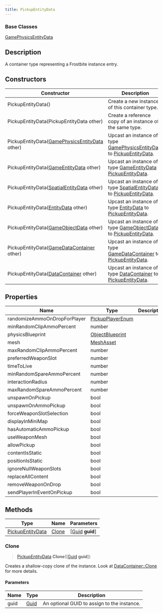 ```yaml
---
title: PickupEntityData
---
```

### Base Classes

[GamePhysicsEntityData](GamePhysicsEntityData)

## Description

A container type representing a Frostbite instance entry.

## Constructors

| Constructor                                                                 | Description                                                                                                             |
| --------------------------------------------------------------------------- | ----------------------------------------------------------------------------------------------------------------------- |
| PickupEntityData()                                                          | Create a new instance of this container type.                                                                           |
| PickupEntityData(PickupEntityData other)                                    | Create a reference copy of an instance of the same type.                                                                |
| PickupEntityData([GamePhysicsEntityData](GamePhysicsEntityData) other)      | Upcast an instance of type [GamePhysicsEntityData](GamePhysicsEntityData) to [PickupEntityData](PickupEntityData).      |
| PickupEntityData([GameEntityData](GameEntityData) other)                    | Upcast an instance of type [GameEntityData](GameEntityData) to [PickupEntityData](PickupEntityData).                    |
| PickupEntityData([SpatialEntityData](SpatialEntityData) other)              | Upcast an instance of type [SpatialEntityData](SpatialEntityData) to [PickupEntityData](PickupEntityData).              |
| PickupEntityData([EntityData](EntityData) other)                            | Upcast an instance of type [EntityData](EntityData) to [PickupEntityData](PickupEntityData).                            |
| PickupEntityData([GameObjectData](GameObjectData) other)                    | Upcast an instance of type [GameObjectData](GameObjectData) to [PickupEntityData](PickupEntityData).                    |
| PickupEntityData([GameDataContainer](GameDataContainer) other)              | Upcast an instance of type [GameDataContainer](GameDataContainer) to [PickupEntityData](PickupEntityData).              |
| PickupEntityData([DataContainer](/vext/ref/shared/class/datacontainer) other) | Upcast an instance of type [DataContainer](/vext/ref/shared/class/datacontainer) to [PickupEntityData](PickupEntityData). |

## Properties

| Name                         | Type                                 | Description |
| ---------------------------- | ------------------------------------ | ----------- |
| randomizeAmmoOnDropForPlayer | [PickupPlayerEnum](PickupPlayerEnum) |             |
| minRandomClipAmmoPercent     | number                               |             |
| physicsBlueprint             | [ObjectBlueprint](ObjectBlueprint)   |             |
| mesh                         | [MeshAsset](MeshAsset)               |             |
| maxRandomClipAmmoPercent     | number                               |             |
| preferredWeaponSlot          | number                               |             |
| timeToLive                   | number                               |             |
| minRandomSpareAmmoPercent    | number                               |             |
| interactionRadius            | number                               |             |
| maxRandomSpareAmmoPercent    | number                               |             |
| unspawnOnPickup              | bool                                 |             |
| unspawnOnAmmoPickup          | bool                                 |             |
| forceWeaponSlotSelection     | bool                                 |             |
| displayInMiniMap             | bool                                 |             |
| hasAutomaticAmmoPickup       | bool                                 |             |
| useWeaponMesh                | bool                                 |             |
| allowPickup                  | bool                                 |             |
| contentIsStatic              | bool                                 |             |
| positionIsStatic             | bool                                 |             |
| ignoreNullWeaponSlots        | bool                                 |             |
| replaceAllContent            | bool                                 |             |
| removeWeaponOnDrop           | bool                                 |             |
| sendPlayerInEventOnPickup    | bool                                 |             |

## Methods

| Type                                 | Name            | Parameters                                     |
| ------------------------------------ | --------------- | ---------------------------------------------- |
| [PickupEntityData](PickupEntityData) | [Clone](#clone) | \[[Guid](/vext/ref/shared/class/guid) **guid**\] |

### Clone

> [PickupEntityData](PickupEntityData) **Clone**(\[[Guid](/vext/ref/shared/class/guid) **guid**\])

Creates a shallow-copy clone of the instance. Look at [DataContainer::Clone](/vext/ref/shared/class/datacontainer#clone) for more details.

#### Parameters

| Name | Type         | Description                                 |
| ---- | ------------ | ------------------------------------------- |
| guid | [Guid](Guid) | An optional GUID to assign to the instance. |

